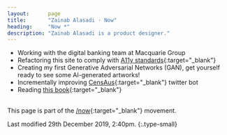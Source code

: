 ```yaml
---
layout:      page
title:       "Zainab Alasadi · Now"
heading:     "Now *"
description: "Zainab Alasadi is a product designer."
---
```


- Working with the digital banking team at Macquarie Group
- Refactoring this site to comply with [A11y standards](https://a11yproject.com/checklist/){:target="_blank"}
- Creating my first Generative Adversarial Networks (GAN), get yourself ready to see some AI-generated artworks!
- Incrementally improving [CensAus](https://twitter.com/censaus){:target="_blank"} twitter bot
- Reading [this book](https://www.amazon.com/Best-Interface-No-brilliant-technology/dp/0133890333){:target="_blank"}
<br/><br/>

This page is part of the [/now](https://nownownow.com/){:target="_blank"} movement.   

Last modified 29th December 2019, 2:40pm.
{:.type-small}